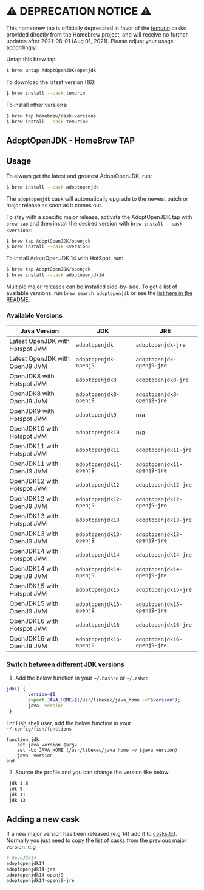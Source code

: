 # ⚠ DEPRECATION NOTICE ⚠
This homebrew tap is officially deprecated in favor of the [temurin](https://formulae.brew.sh/cask/temurin) casks provided directly from the Homebrew project, and will receive no further updates after 2021-08-01 (Aug 01, 2021). Please adjust your usage accordingly:

Untap this brew tap:

```bash
$ brew untap AdoptOpenJDK/openjdk
```

To download the latest version (16):

```bash
$ brew install --cask temurin
```

To install other versions:

```bash
$ brew tap homebrew/cask-versions
$ brew install --cask temurin8
```

## AdoptOpenJDK - HomeBrew TAP

## Usage 

To always get the latest and greatest AdoptOpenJDK, run:

```bash
$ brew install --cask adoptopenjdk
```

The `adoptopenjdk` cask will automatically upgrade to the newest patch or major release as soon as it comes out.

To stay with a specific major release, activate the AdoptOpenJDK tap with `brew tap` and then install the desired version with `brew install --cask <version>`:

```bash
$ brew tap AdoptOpenJDK/openjdk
$ brew install --cask <version>
```

To install AdoptOpenJDK 14 with HotSpot, run:

```bash
$ brew tap AdoptOpenJDK/openjdk
$ brew install --cask adoptopenjdk14
```

Multiple major releases can be installed side-by-side. To get a list of available versions, run `brew search adoptopenjdk` or see the [list here in the README](#available-versions).

### Available Versions
| Java Version | JDK | JRE
|--|--|--|
| Latest OpenJDK with Hotspot JVM | `adoptopenjdk` | `adoptopenjdk-jre` | 
| Latest OpenJDK with OpenJ9 JVM | `adoptopenjdk-openj9` | `adoptopenjdk-openj9-jre` | 
| OpenJDK8 with Hotspot JVM | `adoptopenjdk8` | `adoptopenjdk8-jre` |
| OpenJDK8 with OpenJ9 JVM | `adoptopenjdk8-openj9` | `adoptopenjdk8-openj9-jre` |
| OpenJDK9 with Hotspot JVM | `adoptopenjdk9` | n/a |
| OpenJDK10 with Hotspot JVM | `adoptopenjdk10` | n/a |
| OpenJDK11 with Hotspot JVM | `adoptopenjdk11` | `adoptopenjdk11-jre` |
| OpenJDK11 with OpenJ9 JVM | `adoptopenjdk11-openj9` | `adoptopenjdk11-openj9-jre` |
| OpenJDK12 with Hotspot JVM | `adoptopenjdk12` | `adoptopenjdk12-jre` |
| OpenJDK12 with OpenJ9 JVM | `adoptopenjdk12-openj9` | `adoptopenjdk12-openj9-jre` |
| OpenJDK13 with Hotspot JVM | `adoptopenjdk13` | `adoptopenjdk13-jre` |
| OpenJDK13 with OpenJ9 JVM | `adoptopenjdk13-openj9` | `adoptopenjdk13-openj9-jre` |
| OpenJDK14 with Hotspot JVM | `adoptopenjdk14` | `adoptopenjdk14-jre` |
| OpenJDK14 with OpenJ9 JVM | `adoptopenjdk14-openj9` | `adoptopenjdk14-openj9-jre` |
| OpenJDK15 with Hotspot JVM | `adoptopenjdk15` | `adoptopenjdk15-jre` |
| OpenJDK15 with OpenJ9 JVM | `adoptopenjdk15-openj9` | `adoptopenjdk15-openj9-jre` |
| OpenJDK16 with Hotspot JVM | `adoptopenjdk16` | `adoptopenjdk16-jre` |
| OpenJDK16 with OpenJ9 JVM | `adoptopenjdk16-openj9` | `adoptopenjdk16-openj9-jre` |

[docnocref]: https://www.eclipse.org/openj9/docs/xcompressedrefs/
[docmx]: https://www.eclipse.org/openj9/docs/xms/

### Switch between different JDK versions
1. Add the below function in your `~/.bashrc` or `~/.zshrc` 
```bash
jdk() {
        version=$1
        export JAVA_HOME=$(/usr/libexec/java_home -v"$version");
        java -version
 }
```

For Fish shell user, add the below function in your `~/.config/fish/functions`

```fish
function jdk
	set java_version $argv
	set -Ux JAVA_HOME (/usr/libexec/java_home -v $java_version)
	java -version
end
```

 2. Source the profile and you can change the version like below:
 ```bash
  jdk 1.8
  jdk 9
  jdk 11
  jdk 13
  ```

## Adding a new cask
If a new major version has been released (e.g 14) add it to [casks.txt](casks.txt). Normally you just need to copy the list of casks from the previous major version. e.g

```bash
# OpenJDK14
adoptopenjdk14
adoptopenjdk14-jre
adoptopenjdk14-openj9
adoptopenjdk14-openj9-jre
```
